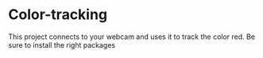 # Color-tracking
This project connects to your webcam and uses it to track the color red. Be sure to install the right packages
